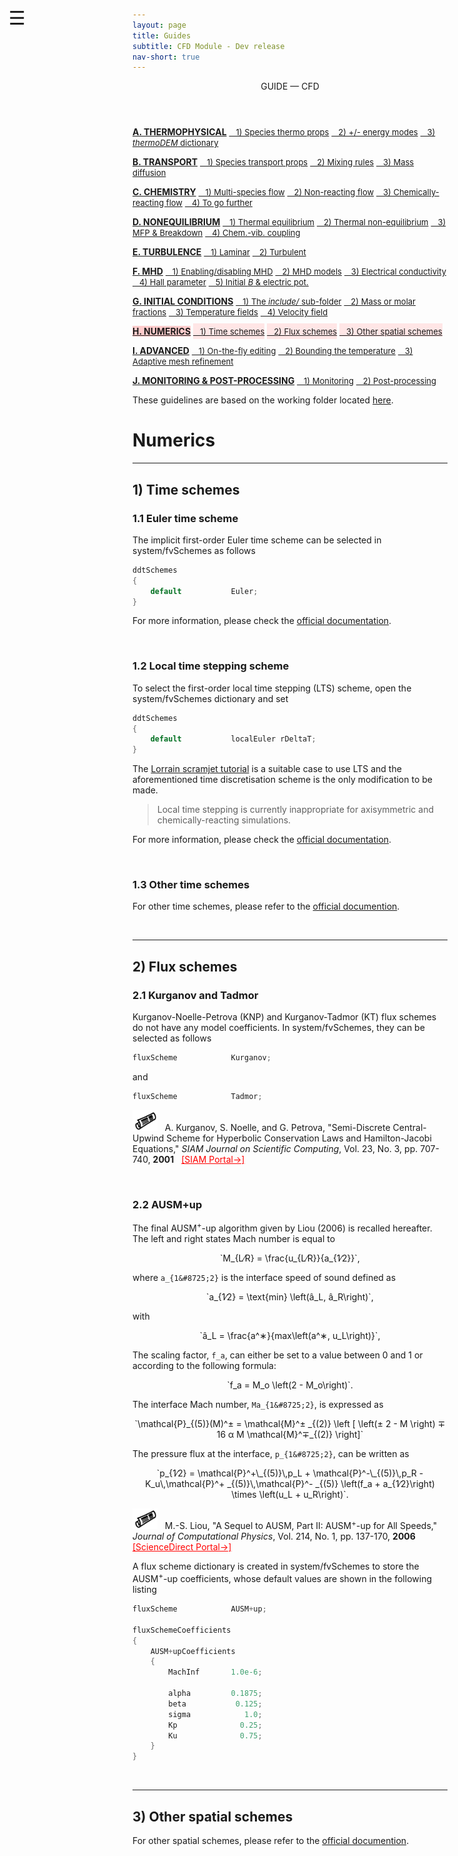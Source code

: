 ```yaml
---
layout: page
title: Guides
subtitle: CFD Module - Dev release
nav-short: true
---
```


<div id="mySidenav" class="sidenav">
  <a href="javascript:void(0)" class="closebtn" onclick="closeNav()"><i class='fa fa-times'></i></a>
  <header>GUIDE — CFD</header>
  <a href="https://hystrath.github.io/guides/dev/cfd/thermophysical/"><b>A. THERMOPHYSICAL</b></a>
  <a href="https://hystrath.github.io/guides/dev/cfd/thermophysical/#1-species-thermophysical-properties" style="padding-top:4px; padding-bottom:4px"><span style="font-size:13px">&nbsp;&nbsp; 1) Species thermo props</span></a>
  <a href="https://hystrath.github.io/guides/dev/cfd/thermophysical/#2-addingremoving-energy-modes" style="padding-top:4px; padding-bottom:4px"><span style="font-size:13px">&nbsp;&nbsp; 2) +/- energy modes</span></a>
  <a href="https://hystrath.github.io/guides/dev/cfd/thermophysical/#3-choosing-a-thermodem-dictionary" style="padding-top:4px"><span style="font-size:13px">&nbsp;&nbsp; 3) <i>thermoDEM</i> dictionary</span></a>

  <a href="https://hystrath.github.io/guides/dev/cfd/transport/"><b>B. TRANSPORT</b></a>
  <a href="https://hystrath.github.io/guides/dev/cfd/transport/#1-species-shear-viscosity-and-thermal-conductivity" style="padding-top:4px; padding-bottom:4px"><span style="font-size:13px">&nbsp;&nbsp; 1) Species transport props</span></a>
  <a href="https://hystrath.github.io/guides/dev/cfd/transport/#2-mixing-rules" style="padding-top:4px; padding-bottom:4px"><span style="font-size:13px">&nbsp;&nbsp; 2) Mixing rules</span></a>
  <a href="https://hystrath.github.io/guides/dev/cfd/transport/#3-mass-diffusion" style="padding-top:4px"><span style="font-size:13px">&nbsp;&nbsp; 3) Mass diffusion</span></a>

  <a href="https://hystrath.github.io/guides/dev/cfd/chemistry/"><b>C. CHEMISTRY</b></a>
  <a href="https://hystrath.github.io/guides/dev/cfd/chemistry/#1-multi-species-flow" style="padding-top:4px; padding-bottom:4px"><span style="font-size:13px">&nbsp;&nbsp; 1) Multi-species flow</span></a>
  <a href="https://hystrath.github.io/guides/dev/cfd/chemistry/#2-non-reacting-flow" style="padding-top:4px; padding-bottom:4px"><span style="font-size:13px">&nbsp;&nbsp; 2) Non-reacting flow</span></a>
  <a href="https://hystrath.github.io/guides/dev/cfd/chemistry/#3-chemically-reacting-flow" style="padding-top:4px; padding-bottom:4px"><span style="font-size:13px">&nbsp;&nbsp; 3) Chemically-reacting flow</span></a>
  <a href="https://hystrath.github.io/guides/dev/cfd/chemistry/#4-to-go-further-chemistry-vibration-coupling" style="padding-top:4px"><span style="font-size:13px">&nbsp;&nbsp; 4) To go further</span></a>
  
  <a href="https://hystrath.github.io/guides/dev/cfd/nonequilibrium/"><b>D. NONEQUILIBRIUM</b></a>
  <a href="https://hystrath.github.io/guides/dev/cfd/nonequilibrium/#1-thermal-equilibrium" style="padding-top:4px; padding-bottom:4px"><span style="font-size:13px">&nbsp;&nbsp; 1) Thermal equilibrium</span></a>
  <a href="https://hystrath.github.io/guides/dev/cfd/nonequilibrium/#2-thermal-non-equilibrium" style="padding-top:4px; padding-bottom:4px"><span style="font-size:13px">&nbsp;&nbsp; 2) Thermal non-equilibrium</span></a>
  <a href="https://hystrath.github.io/guides/dev/cfd/nonequilibrium/#3-mean-free-path-and-breakdown-parameter" style="padding-top:4px; padding-bottom:4px"><span style="font-size:13px">&nbsp;&nbsp; 3) MFP & Breakdown</span></a>
  <a href="https://hystrath.github.io/guides/dev/cfd/nonequilibrium/#4-chemistry-vibration-coupling" style="padding-top:4px"><span style="font-size:13px">&nbsp;&nbsp; 4) Chem.-vib. coupling</span></a>
  
  <a href="https://hystrath.github.io/guides/dev/cfd/turbulence/"><b>E. TURBULENCE</b></a>
  <a href="https://hystrath.github.io/guides/dev/cfd/turbulence/#1-laminar-flow-simulation" style="padding-top:4px; padding-bottom:4px"><span style="font-size:13px">&nbsp;&nbsp; 1) Laminar</span></a>
  <a href="https://hystrath.github.io/guides/dev/cfd/turbulence/#2-turbulent-flow-simulation" style="padding-top:4px"><span style="font-size:13px">&nbsp;&nbsp; 2) Turbulent</span></a>
  
  <a href="https://hystrath.github.io/guides/dev/cfd/mhd/"><b>F. MHD</b></a>
  <a href="https://hystrath.github.io/guides/dev/cfd/mhd/#1-enablingdisabling-mhd" style="padding-top:4px; padding-bottom:4px"><span style="font-size:13px">&nbsp;&nbsp; 1) Enabling/disabling MHD</span></a>
  <a href="https://hystrath.github.io/guides/dev/cfd/mhd/#2-mhd-models" style="padding-top:4px; padding-bottom:4px"><span style="font-size:13px">&nbsp;&nbsp; 2) MHD models</span></a>
  <a href="https://hystrath.github.io/guides/dev/cfd/mhd/#3-electrical-conductivity-models" style="padding-top:4px; padding-bottom:4px"><span style="font-size:13px">&nbsp;&nbsp; 3) Electrical conductivity</span></a>
  <a href="https://hystrath.github.io/guides/dev/cfd/mhd/#4-hall-parameter" style="padding-top:4px; padding-bottom:4px"><span style="font-size:13px">&nbsp;&nbsp; 4) Hall parameter</span></a>
  <a href="https://hystrath.github.io/guides/dev/cfd/mhd/#5-creation-of-an-initial-magnetic-field-and-electric-potential" style="padding-top:4px"><span style="font-size:13px">&nbsp;&nbsp; 5) Initial <i>B</i> & electric pot.</span></a>


  <a href="https://hystrath.github.io/guides/dev/cfd/initial-conditions/"><b>G. INITIAL CONDITIONS</b></a>
  <a href="https://hystrath.github.io/guides/dev/cfd/initial-conditions/#1-the-include-sub-folder" style="padding-top:4px; padding-bottom:4px"><span style="font-size:13px">&nbsp;&nbsp; 1) The <i>include/</i> sub-folder</span></a>
  <a href="https://hystrath.github.io/guides/dev/cfd/initial-conditions/#2-species-mass-or-molar-fractions" style="padding-top:4px; padding-bottom:4px"><span style="font-size:13px">&nbsp;&nbsp; 2) Mass or molar fractions</span></a>
  <a href="https://hystrath.github.io/guides/dev/cfd/initial-conditions/#3-temperature-fields" style="padding-top:4px; padding-bottom:4px"><span style="font-size:13px">&nbsp;&nbsp; 3) Temperature fields</span></a>
  <a href="https://hystrath.github.io/guides/dev/cfd/initial-conditions/#4-velocity-field" style="padding-top:4px"><span style="font-size:13px">&nbsp;&nbsp; 4) Velocity field</span></a>
  
  <a href="https://hystrath.github.io/guides/dev/cfd/numerics/" style="background-color:#FFCCCC"><b>H. NUMERICS</b></a>
  <a href="https://hystrath.github.io/guides/dev/cfd/numerics/#1-time-schemes" style="background-color:#FFE6E6; padding-top:4px; padding-bottom:4px"><span style="font-size:13px">&nbsp;&nbsp; 1) Time schemes</span></a>
  <a href="https://hystrath.github.io/guides/dev/cfd/numerics/#2-flux-schemes" style="background-color:#FFE6E6; padding-top:4px; padding-bottom:4px"><span style="font-size:13px">&nbsp;&nbsp; 2) Flux schemes</span></a>
  <a href="https://hystrath.github.io/guides/dev/cfd/numerics/#3-other-spatial-schemes" style="background-color:#FFE6E6; padding-top:4px;"><span style="font-size:13px">&nbsp;&nbsp; 3) Other spatial schemes</span></a>
  
  <a href="https://hystrath.github.io/guides/dev/cfd/advanced/"><b>I. ADVANCED</b></a>
  <a href="https://hystrath.github.io/guides/dev/cfd/advanced/#1-on-the-fly-dictionary-editing" style="padding-top:4px; padding-bottom:4px"><span style="font-size:13px">&nbsp;&nbsp; 1) On-the-fly editing</span></a>
  <a href="https://hystrath.github.io/guides/dev/cfd/advanced/#2-bounding-the-temperature-field" style="padding-top:4px; padding-bottom:4px"><span style="font-size:13px">&nbsp;&nbsp; 2) Bounding the temperature</span></a>
  <a href="https://hystrath.github.io/guides/dev/cfd/advanced/#3-adaptive-mesh-refinement" style="padding-top:4px"><span style="font-size:13px">&nbsp;&nbsp; 3) Adaptive mesh refinement</span></a>
  
  <a href="https://hystrath.github.io/guides/dev/cfd/monitoring-post-processing"><b>J. MONITORING & POST-PROCESSING</b></a>
  <a href="https://hystrath.github.io/guides/dev/cfd/monitoring-post-processing/#1-monitoring" style="padding-top:4px; padding-bottom:4px"><span style="font-size:13px">&nbsp;&nbsp; 1) Monitoring</span></a>
  <a href="https://hystrath.github.io/guides/dev/cfd/monitoring-post-processing/#2-post-processing" style="padding-top:4px"><span style="font-size:13px">&nbsp;&nbsp; 2) Post-processing</span></a>
</div>

<span style="position: fixed;font-size:30px;cursor:pointer; margin:0px; top:60px;left:30px;" onclick="reopenNav()">&#9776;</span>

<script>
function openNav() {
  document.getElementById("mySidenav").style.width = "225px";
  document.getElementById("mySidenav").style.transition = "0s";
  document.getElementById('mySidenav').scrollTop = "1100";
}

function closeNav() {
  document.getElementById("mySidenav").style.width = "0px";
}

function reopenNav() {
  document.getElementById("mySidenav").style.width = "225px";
  document.getElementById("mySidenav").style.transition = "0.5s";
  document.getElementById('mySidenav').scrollTop = "1100";
}

openNav()
</script>

These guidelines are based on the working folder located [here](https://github.com/hystrath/hyStrath/tree/OF-v2112/run/hyStrath/hy2Foam/genericCase).  

# Numerics

---  
## 1) Time schemes

### 1.1 Euler time scheme  

The implicit first-order Euler time scheme can be selected in <dirname>system/</dirname><dict>fvSchemes</dict> as follows

```c++
ddtSchemes
{
    default           Euler;
}
```

For more information, please check the [official documentation](https://www.openfoam.com/documentation/guides/v2112/doc/guide-schemes-time-euler.html).

&nbsp;  

### 1.2 Local time stepping scheme  

To select the first-order local time stepping (LTS) scheme, open the <dirname>system/</dirname><dict>fvSchemes</dict> dictionary and set

```c++
ddtSchemes
{
    default           localEuler rDeltaT;
}
```

The [Lorrain scramjet tutorial](https://hystrath.github.io/tutos/dev/hyfoam/toc/#3-lorrains-scramjet) is a suitable case to use LTS and the aforementioned time discretisation scheme is the only modification to be made.  

> Local time stepping is currently inappropriate for axisymmetric and chemically-reacting simulations.

For more information, please check the [official documentation](https://www.openfoam.com/documentation/guides/v2112/doc/guide-schemes-time-local-euler.html).

&nbsp;

### 1.3 Other time schemes

For other time schemes, please refer to the [official documention](https://www.openfoam.com/documentation/guides/v2112/doc/guide-schemes-time.html). 

<br>

---  
## 2) Flux schemes  

### 2.1 Kurganov and Tadmor

Kurganov-Noelle-Petrova (KNP) and Kurganov-Tadmor (KT) flux schemes do not have any model coefficients.
In <dirname>system/</dirname><dict>fvSchemes</dict>, they can be selected as follows

```c++
fluxScheme            Kurganov;
```

and

```c++
fluxScheme            Tadmor;
``` 

<p><img src="/docs/img/publis.png" width="40"> &nbsp; A. Kurganov, S. Noelle, and G. Petrova, "Semi-Discrete Central-Upwind Scheme for Hyperbolic Conservation Laws and Hamilton-Jacobi Equations," <i>SIAM Journal on Scientific Computing</i>, Vol. 23, No. 3, pp. 707-740, <b>2001</b> &nbsp; <a href="https://doi.org/10.1137/S1064827500373413" style="color:red"> [SIAM Portal→]</a></p>

&nbsp;

### 2.2 AUSM+up

The final AUSM<sup>+</sup>-up algorithm given by Liou (2006) is recalled hereafter.
The left and right states Mach number is equal to

<p style="text-align:center">
    `M_{L&#8725;R} = \frac{u_{L&#8725;R}}{a_{1&#8725;2}}`,
</p>

where `a_{1&#8725;2}` is the interface speed of sound defined as

<p style="text-align:center">
    `a_{1&#8725;2} = \text{min} \left(a&#770;_L, a&#770;_R\right)`,
</p>

with

<p style="text-align:center">
    `a&#770;_L = \frac{a^&#8727;}{max\left(a^&#8727;, u_L\right)}`,
</p>




The scaling factor, `f_a`, can either be set to a value between 0 and 1 or according to the following formula:
<p style="text-align:center">
    `f_a = M_o \left(2 - M_o\right)`.
</p>

The interface Mach number, `Ma_{1&#8725;2}`, is expressed as

<!--\begin{equation}-->
<!--\dot{m}_{1/2} = a_{1/2} M_{1/2} -->
<!--    \begin{cases}-->
<!--      \rho_L & \text{if $M_{1/2} > 0$}\\-->
<!--      \rho_R & \text{otherwise}-->
<!--    \end{cases}-->
<!--\end{equation}-->

<p style="text-align:center">
    `\mathcal{P}_{(5)}(M)^&plusmn; = \mathcal{M}^&plusmn; _{(2)} \left [ \left(&plusmn; 2 - M \right) &mnplus; 16 &#945; M \mathcal{M}^&mnplus;_{(2)} \right]`
</p>

The pressure flux at the interface, `p_{1&#8725;2}`, can be written as

<p style="text-align:center">
    `p_{1&#8725;2} = \mathcal{P}^+\_{(5)}\,p_L + \mathcal{P}^-\_{(5)}\,p_R - K_u\,\mathcal{P}^+ _{(5)}\,\mathcal{P}^- _{(5)} \left(f_a + a_{1&#8725;2}\right) \times \left(u_L + u_R\right)`.
</p>



<p><img src="/docs/img/publis.png" width="40"> &nbsp; M.-S. Liou, "A Sequel to AUSM, Part II: AUSM<sup>+</sup>-up for All Speeds," <i>Journal of Computational Physics</i>, Vol. 214, No. 1, pp. 137-170, <b>2006</b> &nbsp; <a href="https://www.sciencedirect.com/science/article/abs/pii/S0021999105004274" style="color:red"> [ScienceDirect Portal→]</a></p>

A flux scheme dictionary is created in <dirname>system/</dirname><dict>fvSchemes</dict> to store the AUSM<sup>+</sup>-up coefficients, whose default values are shown in the following listing

```c++
fluxScheme            AUSM+up;

fluxSchemeCoefficients
{
    AUSM+upCoefficients
    {
        MachInf       1.0e-6;
        
        alpha         0.1875;
        beta           0.125;
        sigma            1.0;
        Kp              0.25;
        Ku              0.75;
    }
}
```

<br>

---  
## 3) Other spatial schemes  

For other spatial schemes, please refer to the [official documention](https://www.openfoam.com/documentation/guides/v2112/doc/guide-schemes.html#sec-schemes-spatial). 
